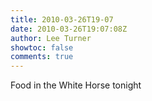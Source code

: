 ```yaml
---
title: 2010-03-26T19-07
date: 2010-03-26T19:07:08Z
author: Lee Turner
showtoc: false
comments: true
---
```


Food in the White Horse tonight

